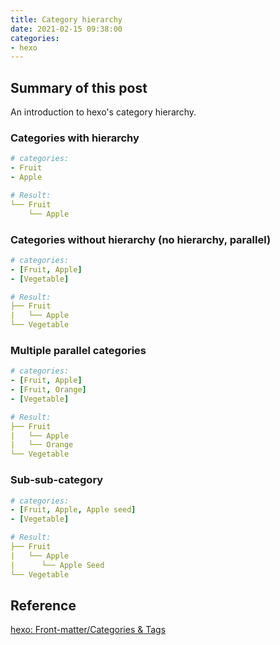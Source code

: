```yaml
---
title: Category hierarchy
date: 2021-02-15 09:38:00
categories:
- hexo
---
```



## Summary of this post
An introduction to hexo's category hierarchy.


### Categories with hierarchy
```YAML
# categories:
- Fruit
- Apple

# Result:
└── Fruit
    └── Apple
```

### Categories without hierarchy (no hierarchy, parallel)
```YAML
# categories:
- [Fruit, Apple] 
- [Vegetable]

# Result:
├── Fruit
|   └── Apple
└── Vegetable
```

### Multiple parallel categories
```YAML
# categories:
- [Fruit, Apple]
- [Fruit, Orange]
- [Vegetable]

# Result:
├── Fruit
|   └── Apple
|   └── Orange
└── Vegetable
```

### Sub-sub-category
```YAML
# categories:
- [Fruit, Apple, Apple seed]
- [Vegetable]

# Result:
├── Fruit
|   └── Apple
|      └── Apple Seed
└── Vegetable
```


## Reference
[hexo: Front-matter/Categories & Tags](https://hexo.io/docs/front-matter#Categories-amp-Tags)